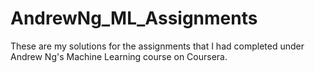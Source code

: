 # AndrewNg_ML_Assignments
These are my solutions for the assignments that I had completed under Andrew Ng's Machine Learning course on Coursera.
